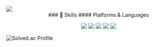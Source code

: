<img src="https://capsule-render.vercel.app/api?type=wave&color=auto&height=300&section=header&text=Welcome&fontSize=90" />

<center>
### 💪 Skills
#### Platforms & Languages
</center>
<p>
  <center>
<img src="https://img.shields.io/badge/C++-00599C?style=flat-square&logo=cplusplus&logoColor=white">
<img src="https://img.shields.io/badge/CSharp-239120?logo=Csharp&style=flat">
<img src="https://img.shields.io/badge/GitHub-181717?style=flat&logo=GitHub">
  
<img src="https://img.shields.io/badge/DotNet-512BD4?style=flat&logo=DotNet">
<img src="https://img.shields.io/badge/Unity-FFFFFF?style=flat&logo=Unity">
  </center>
  
</p>


![Solved.ac Profile](http://mazassumnida.wtf/api/v2/generate_badge?boj=mun9769)

<!--
**mun9769/mun9769** is a ✨ _special_ ✨ repository because its `README.md` (this file) appears on your GitHub profile.

Here are some ideas to get you started:

- 🔭 I’m currently working on ...
- 🌱 I’m currently learning ...
- 👯 I’m looking to collaborate on ...
- 🤔 I’m looking for help with ...
- 💬 Ask me about ...
- 📫 How to reach me: ...
- 😄 Pronouns: ...
- ⚡ Fun fact: ...
-->
